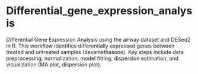 # Differential_gene_expression_analysis
Differential Gene Expression Analysis using the airway dataset and DESeq2 in R. This workflow identifies differentially expressed genes between treated and untreated samples (dexamethasone). Key steps include data preprocessing, normalization, model fitting, dispersion estimation, and visualization (MA plot, dispersion plot).
